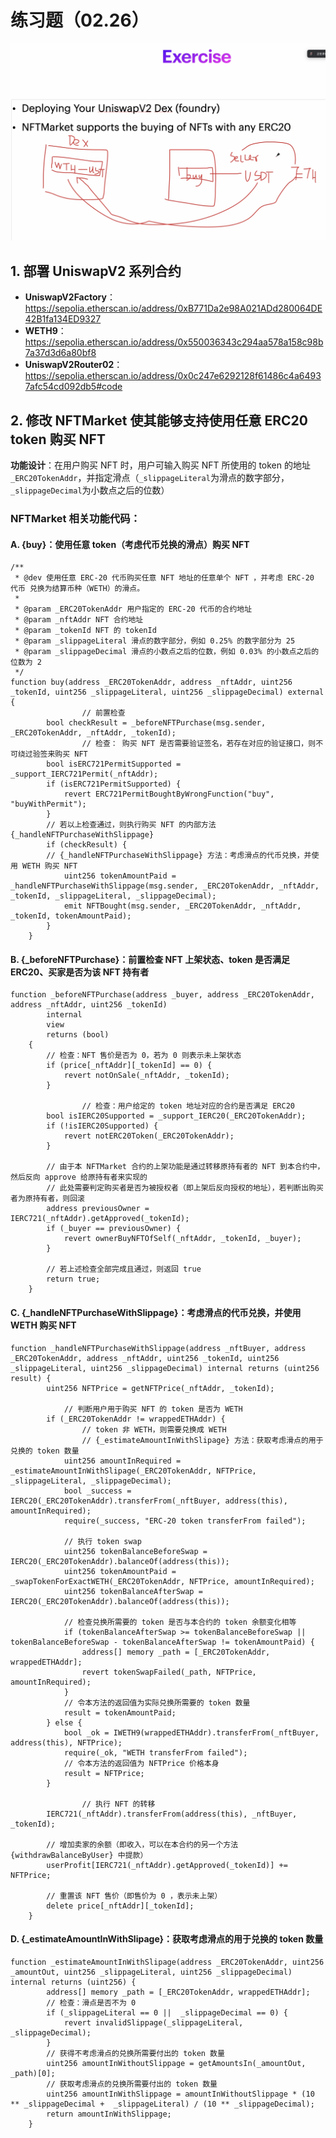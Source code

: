 # 练习题（02.26）

![IMG0_Task](./images/IMG0_Task.png)

## 1. 部署 UniswapV2 系列合约

- **UniswapV2Factory**：https://sepolia.etherscan.io/address/0xB771Da2e98A021ADd280064DE42B1fa134ED9327
- **WETH9**：https://sepolia.etherscan.io/address/0x550036343c294aa578a158c98b7a37d3d6a80bf8
- **UniswapV2Router02**：https://sepolia.etherscan.io/address/0x0c247e6292128f61486c4a64937afc54cd092db5#code

## 2. 修改 NFTMarket 使其能够支持使用任意 ERC20 token 购买 NFT

**功能设计**：在用户购买 NFT 时，用户可输入购买 NFT 所使用的 token 的地址`_ERC20TokenAddr`，并指定滑点（`_slippageLiteral`为滑点的数字部分，`_slippageDecimal`为小数点之后的位数）

### NFTMarket 相关功能代码：

#### A. {buy}：使用任意 token（考虑代币兑换的滑点）购买 NFT

```solidity
/**
 * @dev 使用任意 ERC-20 代币购买任意 NFT 地址的任意单个 NFT ，并考虑 ERC-20 代币 兑换为结算币种（WETH）的滑点。
 *
 * @param _ERC20TokenAddr 用户指定的 ERC-20 代币的合约地址
 * @param _nftAddr NFT 合约地址
 * @param _tokenId NFT 的 tokenId
 * @param _slippageLiteral 滑点的数字部分，例如 0.25% 的数字部分为 25 
 * @param _slippageDecimal 滑点的小数点之后的位数，例如 0.03% 的小数点之后的位数为 2
 */
function buy(address _ERC20TokenAddr, address _nftAddr, uint256 _tokenId, uint256 _slippageLiteral, uint256 _slippageDecimal) external {
				// 前置检查
        bool checkResult = _beforeNFTPurchase(msg.sender, _ERC20TokenAddr, _nftAddr, _tokenId);
				// 检查： 购买 NFT 是否需要验证签名，若存在对应的验证接口，则不可绕过验签来购买 NFT
        bool isERC721PermitSupported = _support_IERC721Permit(_nftAddr);
        if (isERC721PermitSupported) {
            revert ERC721PermitBoughtByWrongFunction("buy", "buyWithPermit");
        }
        // 若以上检查通过，则执行购买 NFT 的内部方法 {_handleNFTPurchaseWithSlippage}
        if (checkResult) {
        // {_handleNFTPurchaseWithSlippage} 方法：考虑滑点的代币兑换，并使用 WETH 购买 NFT
            uint256 tokenAmountPaid = _handleNFTPurchaseWithSlippage(msg.sender, _ERC20TokenAddr, _nftAddr, _tokenId, _slippageLiteral, _slippageDecimal);
            emit NFTBought(msg.sender, _ERC20TokenAddr, _nftAddr, _tokenId, tokenAmountPaid);
        }
    }
```



#### B. {_beforeNFTPurchase}：前置检查 NFT 上架状态、token 是否满足 ERC20、买家是否为该 NFT 持有者

```solidity
function _beforeNFTPurchase(address _buyer, address _ERC20TokenAddr, address _nftAddr, uint256 _tokenId)
        internal
        view
        returns (bool)
    {   
        // 检查：NFT 售价是否为 0，若为 0 则表示未上架状态
        if (price[_nftAddr][_tokenId] == 0) {
            revert notOnSale(_nftAddr, _tokenId);
        }

				// 检查：用户给定的 token 地址对应的合约是否满足 ERC20
        bool isIERC20Supported = _support_IERC20(_ERC20TokenAddr);
        if (!isIERC20Supported) {
            revert notERC20Token(_ERC20TokenAddr);
        }

        // 由于本 NFTMarket 合约的上架功能是通过转移原持有者的 NFT 到本合约中，然后反向 approve 给原持有者来实现的
        // 此处需要判定购买者是否为被授权者（即上架后反向授权的地址），若判断出购买者为原持有者，则回滚
        address previousOwner = IERC721(_nftAddr).getApproved(_tokenId);
        if (_buyer == previousOwner) {
            revert ownerBuyNFTOfSelf(_nftAddr, _tokenId, _buyer);
        }

        // 若上述检查全部完成且通过，则返回 true
        return true;
    }
```



#### C. {_handleNFTPurchaseWithSlippage}：考虑滑点的代币兑换，并使用 WETH 购买 NFT

```solidity
function _handleNFTPurchaseWithSlippage(address _nftBuyer, address _ERC20TokenAddr, address _nftAddr, uint256 _tokenId, uint256 _slippageLiteral, uint256 _slippageDecimal) internal returns (uint256 result) {
        uint256 NFTPrice = getNFTPrice(_nftAddr, _tokenId);
    		
    		// 判断用户用于购买 NFT 的 token 是否为 WETH
        if (_ERC20TokenAddr != wrappedETHAddr) {
        		// token 非 WETH，则需要兑换成 WETH
        		// {_estimateAmountInWithSlipage} 方法：获取考虑滑点的用于兑换的 token 数量
            uint256 amountInRequired = _estimateAmountInWithSlipage(_ERC20TokenAddr, NFTPrice, _slippageLiteral, _slippageDecimal);
            bool _success = IERC20(_ERC20TokenAddr).transferFrom(_nftBuyer, address(this), amountInRequired);
            require(_success, "ERC-20 token transferFrom failed");
            
            // 执行 token swap
            uint256 tokenBalanceBeforeSwap = IERC20(_ERC20TokenAddr).balanceOf(address(this));
            uint256 tokenAmountPaid = _swapTokenForExactWETH(_ERC20TokenAddr, NFTPrice, amountInRequired);
            uint256 tokenBalanceAfterSwap = IERC20(_ERC20TokenAddr).balanceOf(address(this));
            
            // 检查兑换所需要的 token 是否与本合约的 token 余额变化相等
            if (tokenBalanceAfterSwap >= tokenBalanceBeforeSwap || tokenBalanceBeforeSwap - tokenBalanceAfterSwap != tokenAmountPaid) {
                address[] memory _path = [_ERC20TokenAddr, wrappedETHAddr];
                revert tokenSwapFailed(_path, NFTPrice, amountInRequired);
            }
            // 令本方法的返回值为实际兑换所需要的 token 数量
            result = tokenAmountPaid;
        } else {
            bool _ok = IWETH9(wrappedETHAddr).transferFrom(_nftBuyer, address(this), NFTPrice);
            require(_ok, "WETH transferFrom failed");
            // 令本方法的返回值为 NFTPrice 价格本身
            result = NFTPrice;
        }
				
				// 执行 NFT 的转移
        IERC721(_nftAddr).transferFrom(address(this), _nftBuyer, _tokenId);
        
        // 增加卖家的余额（即收入，可以在本合约的另一个方法 {withdrawBalanceByUser} 中提款）
        userProfit[IERC721(_nftAddr).getApproved(_tokenId)] += NFTPrice;

        // 重置该 NFT 售价（即售价为 0 ，表示未上架）
        delete price[_nftAddr][_tokenId];
    }
```



#### D. {_estimateAmountInWithSlipage}：获取考虑滑点的用于兑换的 token 数量

```solidity
function _estimateAmountInWithSlipage(address _ERC20TokenAddr, uint256 _amountOut, uint256 _slippageLiteral, uint256 _slippageDecimal) internal returns (uint256) {
        address[] memory _path = [_ERC20TokenAddr, wrappedETHAddr];
        // 检查：滑点是否不为 0
        if (_slippageLiteral == 0 ||  _slippageDecimal == 0) {
            revert invalidSlippage(_slippageLiteral, _slippageDecimal);
        }
        // 获得不考虑滑点的兑换所需要付出的 token 数量
        uint256 amountInWithoutSlippage = getAmountsIn(_amountOut, _path)[0];
        // 获取考虑滑点的兑换所需要付出的 token 数量
        uint256 amountInWithSlippage = amountInWithoutSlippage * (10 ** _slippageDecimal +  _slippageLiteral) / (10 ** _slippageDecimal);
        return amountInWithSlippage;
    }
```

